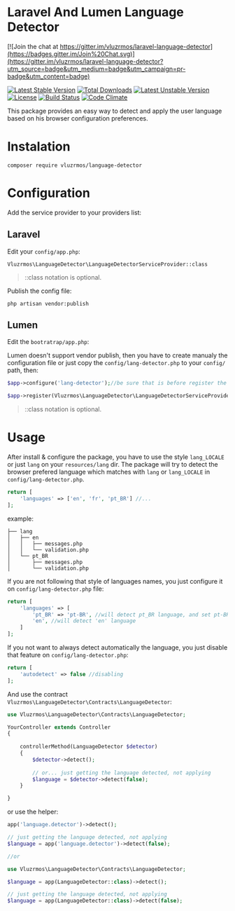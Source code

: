 # Laravel And Lumen Language Detector

[![Join the chat at https://gitter.im/vluzrmos/laravel-language-detector](https://badges.gitter.im/Join%20Chat.svg)](https://gitter.im/vluzrmos/laravel-language-detector?utm_source=badge&utm_medium=badge&utm_campaign=pr-badge&utm_content=badge)

[![Latest Stable Version](https://poser.pugx.org/vluzrmos/language-detector/v/stable)](https://packagist.org/packages/vluzrmos/language-detector) [![Total Downloads](https://poser.pugx.org/vluzrmos/language-detector/downloads)](https://packagist.org/packages/vluzrmos/language-detector) [![Latest Unstable Version](https://poser.pugx.org/vluzrmos/language-detector/v/unstable)](https://packagist.org/packages/vluzrmos/language-detector) [![License](https://poser.pugx.org/vluzrmos/language-detector/license)](https://packagist.org/packages/vluzrmos/language-detector) [![Build Status](https://travis-ci.org/vluzrmos/laravel-language-detector.svg)](https://travis-ci.org/vluzrmos/laravel-language-detector) [![Code Climate](https://codeclimate.com/github/vluzrmos/laravel-language-detector/badges/gpa.svg)](https://codeclimate.com/github/vluzrmos/laravel-language-detector)

This package provides an easy way to detect and apply the user language based on his browser configuration preferences.

# Instalation

`composer require vluzrmos/language-detector`

# Configuration

Add the service provider to your providers list:

## Laravel 

Edit your `config/app.php`: 

```
Vluzrmos\LanguageDetector\LanguageDetectorServiceProvider::class
```
> ::class notation is optional.

Publish the config file:

```
php artisan vendor:publish
```

## Lumen

Edit the `bootratrap/app.php`:

Lumen doesn't support vendor publish, then you have to create manualy the configuration file or 
just copy the `config/lang-detector.php` to your `config/` path, then:

```php
$app->configure('lang-detector');//be sure that is before register the package

$app->register(Vluzrmos\LanguageDetector\LanguageDetectorServiceProvider::class);
```
> ::class notation is optional.

# Usage

After install & configure the package, you have to use the style `lang_LOCALE` or just `lang` on your `resources/lang` dir. 
The package will try to detect the browser prefered language which matches with `lang` or `lang_LOCALE` in `config/lang-detector.php`.

```php
return [
    'languages' => ['en', 'fr', 'pt_BR'] //...
];
```
example:

```
├── lang
│   ├── en
│   │   ├── messages.php
│   │   └── validation.php
│   └── pt_BR
│       ├── messages.php
│       └── validation.php
```

If you are not following that style of languages names, you just configure it on `config/lang-detector.php` file:

```php
return [
    'languages' => [
        'pt_BR' => 'pt-BR', //will detect pt_BR language, and set pt-BR to the application
        'en', //will detect 'en' language
    ]
];
```

If you not want to always detect automatically the language, you just disable that feature on `config/lang-detector.php`:

```php
return [
    'autodetect' => false //disabling
];
```

And use the contract `Vluzrmos\LanguageDetector\Contracts\LanguageDetector`:

```php
use Vluzrmos\LanguageDetector\Contracts\LanguageDetector;

YourController extends Controller
{
    
    controllerMethod(LanguageDetector $detector)
    {
        $detector->detect(); 
        
        // or... just getting the language detected, not applying
        $language = $detector->detect(false);
    }

} 
```

or use the helper:

```php
app('language.detector')->detect();

// just getting the language detected, not applying
$language = app('language.detector')->detect(false);

//or 

use Vluzrmos\LanguageDetector\Contracts\LanguageDetector;

$language = app(LanguageDetector::class)->detect();

// just getting the language detected, not applying
$language = app(LanguageDetector::class)->detect(false);
```




